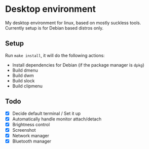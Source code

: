 # Desktop environment

My desktop environment for linux, based on mostly suckless tools. Currently setup is for Debian based distros only.

## Setup

Run `make install`, it will do the following actions:
- Install dependencies for Debian (if the package manager is `dpkg`)
- Build dmenu
- Build dwm
- Build slock
- Build clipmenu

##  Todo

- [x] Decide default terminal / Set it up
- [x] Automatically handle monitor attach/detach
- [x] Brightness control
- [x] Screenshot
- [x] Network manager
- [x] Bluetooth manager
